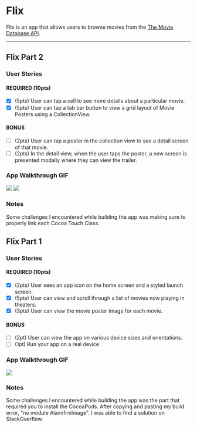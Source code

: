 # Flix

Flix is an app that allows users to browse movies from the [The Movie Database API](http://docs.themoviedb.apiary.io/#).



---

## Flix Part 2

### User Stories

#### REQUIRED (10pts)
- [x] (5pts) User can tap a cell to see more details about a particular movie.
- [x] (5pts) User can tap a tab bar button to view a grid layout of Movie Posters using a CollectionView.

#### BONUS
- [ ] (2pts) User can tap a poster in the collection view to see a detail screen of that movie.
- [ ] (2pts) In the detail view, when the user taps the poster, a new screen is presented modally where they can view the trailer.

### App Walkthrough GIF
![](https://i.imgur.com/bGZfl1F.gif)
![](https://i.imgur.com/JAuop67.gif)







### Notes
Some challenges I encountered while building the app was making sure to properly link each Cocoa Touch Class.




## Flix Part 1

### User Stories


#### REQUIRED (10pts)
- [x] (2pts) User sees an app icon on the home screen and a styled launch screen.
- [x] (5pts) User can view and scroll through a list of movies now playing in theaters.
- [x] (3pts) User can view the movie poster image for each movie.

#### BONUS
- [ ] (2pt) User can view the app on various device sizes and orientations.
- [ ] (1pt) Run your app on a real device.

### App Walkthrough GIF


![](https://i.imgur.com/yENjJt3.gif)





### Notes
Some challenges I encountered while building the app was the part that required you to install the CocoaPods. After copying and pasting my build error, "no module AlamifireImage". I was able to find a solution on StackOverflow.
